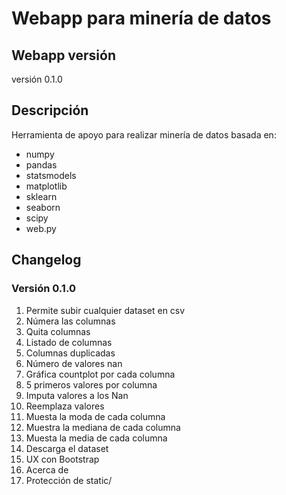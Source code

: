 # Webapp para minería de datos

## Webapp versión

versión 0.1.0

## Descripción

Herramienta de apoyo para realizar minería de datos basada en:

* numpy
* pandas
* statsmodels
* matplotlib
* sklearn
* seaborn
* scipy
* web.py

## Changelog 

### Versión 0.1.0

1. Permite subir cualquier dataset en csv
2. Númera las columnas
3. Quita columnas
4. Listado de columnas
5. Columnas duplicadas
6. Número de valores nan
7. Gráfica countplot por cada columna
8. 5 primeros valores por columna
9. Imputa valores a los Nan
10. Reemplaza valores
11. Muesta la moda de cada columna
12. Muestra la mediana de cada columna
13. Muesta la media de cada columna
14. Descarga el dataset
15. UX con Bootstrap
16. Acerca de
17. Protección de static/